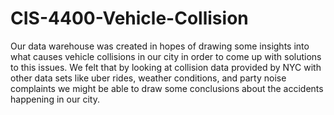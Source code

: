# CIS-4400-Vehicle-Collision

Our data warehouse was created in hopes of drawing some insights into what causes vehicle collisions in our city in order to come up with solutions to this issues. 
We felt that by looking at collision data provided by NYC with other data sets like uber rides, weather conditions, and party noise complaints we might be able to 
draw some conclusions about the accidents happening in our city. 
